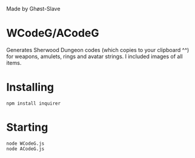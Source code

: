 Made by Ghøst-Slave

# WCodeG/ACodeG 

Generates Sherwood Dungeon codes (which copies to your clipboard ^^) for weapons, amulets, rings and avatar strings. I included images of all items.

# Installing

`npm install inquirer`

# Starting

```
node WCodeG.js
node ACodeG.js
```
